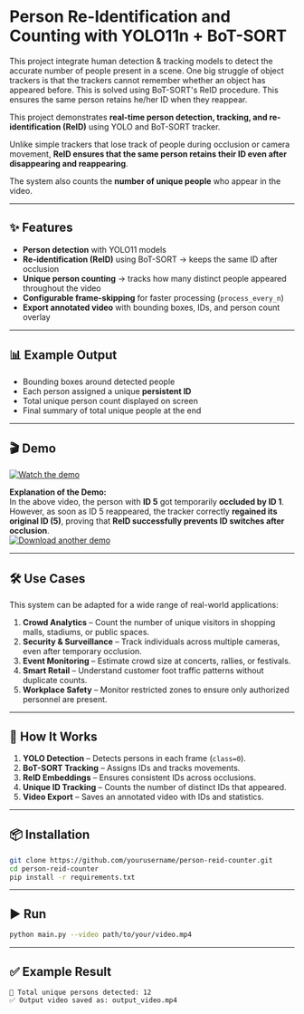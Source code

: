 # Person Re-Identification and Counting with YOLO11n + BoT-SORT
This project integrate human detection &amp; tracking models to detect the accurate number of people present in a scene. One big struggle of object trackers is that the trackers cannot remember whether an object has appeared before. This is solved using BoT-SORT's ReID procedure. This ensures the same person retains he/her ID when they reappear.

This project demonstrates **real-time person detection, tracking, and re-identification (ReID)** using YOLO and BoT-SORT tracker.  

Unlike simple trackers that lose track of people during occlusion or camera movement, **ReID ensures that the same person retains their ID even after disappearing and reappearing**.  

The system also counts the **number of unique people** who appear in the video.

---

## ✨ Features

- **Person detection** with YOLO11 models  
- **Re-identification (ReID)** using BoT-SORT → keeps the same ID after occlusion  
- **Unique person counting** → tracks how many distinct people appeared throughout the video  
- **Configurable frame-skipping** for faster processing (`process_every_n`)  
- **Export annotated video** with bounding boxes, IDs, and person count overlay  

---

## 📊 Example Output

- Bounding boxes around detected people  
- Each person assigned a unique **persistent ID**  
- Total unique person count displayed on screen  
- Final summary of total unique people at the end  

---

## 🎬 Demo

[![Watch the demo](https://github.com/user-attachments/assets/8140f0c1-45e4-4bfc-89b7-c91220f771bc)](https://github.com/user-attachments/assets/8140f0c1-45e4-4bfc-89b7-c91220f771bc)


  

**Explanation of the Demo:**  
In the above video, the person with **ID 5** got temporarily **occluded by ID 1**. However, as soon as ID 5 reappeared, the tracker correctly **regained its original ID (5)**, proving that **ReID successfully prevents ID switches after occlusion**.  
[![Download another demo](https://github.com/chaw-thiri/Unique-Person-Counter-using-Re-id-/blob/main/thumbnail.png)](https://github.com/chaw-thiri/Unique-Person-Counter-using-Re-id-/blob/main/t_homeplus1.mp4)

---

## 🛠️ Use Cases

This system can be adapted for a wide range of real-world applications:  

1. **Crowd Analytics** – Count the number of unique visitors in shopping malls, stadiums, or public spaces.  
2. **Security & Surveillance** – Track individuals across multiple cameras, even after temporary occlusion.  
3. **Event Monitoring** – Estimate crowd size at concerts, rallies, or festivals.  
4. **Smart Retail** – Understand customer foot traffic patterns without duplicate counts.  
5. **Workplace Safety** – Monitor restricted zones to ensure only authorized personnel are present.  

---

## 🚀 How It Works

1. **YOLO Detection** – Detects persons in each frame (`class=0`).  
2. **BoT-SORT Tracking** – Assigns IDs and tracks movements.  
3. **ReID Embeddings** – Ensures consistent IDs across occlusions.  
4. **Unique ID Tracking** – Counts the number of distinct IDs that appeared.  
5. **Video Export** – Saves an annotated video with IDs and statistics.  

---

## 📦 Installation

```bash
git clone https://github.com/yourusername/person-reid-counter.git
cd person-reid-counter
pip install -r requirements.txt
```

---

## ▶️ Run

```bash
python main.py --video path/to/your/video.mp4
```

---

## ✅ Example Result

```
👥 Total unique persons detected: 12
✅ Output video saved as: output_video.mp4
